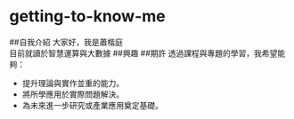 # getting-to-know-me
##自我介紹
大家好，我是蕭楷庭  
目前就讀於智慧運算與大數據
##興趣
##期許
透過課程與專題的學習，我希望能夠：  
- 提升理論與實作並重的能力。  
- 將所學應用於實際問題解決。  
- 為未來進一步研究或產業應用奠定基礎。
